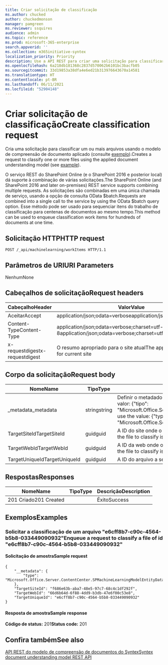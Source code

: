 ```yaml
---
title: Criar solicitação de classificação
ms.author: chucked
author: chuckedmonson
manager: pamgreen
ms.reviewer: ssquires
audience: admin
ms.topic: reference
ms.prod: microsoft-365-enterprise
search.appverid: ''
ms.collection: m365initiative-syntex
localization_priority: Priority
description: Use a API REST para criar uma solicitação para classificar um ou mais arquivos usando um modelo de compreensão de documento treinado.
ms.openlocfilehash: 6a218db181368c2837d570062b6101bc3bacfb05
ms.sourcegitcommit: 33d19853a38dfa4e6ed21b313976643670a14581
ms.translationtype: HT
ms.contentlocale: pt-BR
ms.lasthandoff: 06/11/2021
ms.locfileid: "52904148"
---
```

# <a name="create-classification-request"></a><span data-ttu-id="777ff-103">Criar solicitação de classificação</span><span class="sxs-lookup"><span data-stu-id="777ff-103">Create classification request</span></span>

<span data-ttu-id="777ff-104">Cria uma solicitação para classificar um ou mais arquivos usando o modelo de compreensão de documento aplicado (consulte [exemplo](rest-createclassificationrequest.md#examples)).</span><span class="sxs-lookup"><span data-stu-id="777ff-104">Creates a request to classify one or more files using the applied document understanding model (see [example](rest-createclassificationrequest.md#examples)).</span></span>

<span data-ttu-id="777ff-105">O serviço REST do SharePoint Online (e o SharePoint 2016 e posterior local) dá suporte à combinação de várias solicitações.</span><span class="sxs-lookup"><span data-stu-id="777ff-105">The SharePoint Online (and SharePoint 2016 and later on-premises) REST service supports combining multiple requests.</span></span> <span data-ttu-id="777ff-106">As solicitações são combinadas em uma única chamada de serviço, usando a opção de consulta OData $batch.</span><span class="sxs-lookup"><span data-stu-id="777ff-106">Requests are combined into a single call to the service by using the OData $batch query option.</span></span> <span data-ttu-id="777ff-107">Esse método pode ser usado para sequenciar itens do trabalho de classificação para centenas de documentos ao mesmo tempo.</span><span class="sxs-lookup"><span data-stu-id="777ff-107">This method can be used to enqueue classification work items for hundreds of documents at one time.</span></span>

## <a name="http-request"></a><span data-ttu-id="777ff-108">Solicitação HTTP</span><span class="sxs-lookup"><span data-stu-id="777ff-108">HTTP request</span></span>

```
POST /_api/machinelearning/workItems HTTP/1.1
```
## <a name="uri-parameters"></a><span data-ttu-id="777ff-109">Parâmetros de URI</span><span class="sxs-lookup"><span data-stu-id="777ff-109">URI Parameters</span></span>

<span data-ttu-id="777ff-110">Nenhum</span><span class="sxs-lookup"><span data-stu-id="777ff-110">None</span></span>

## <a name="request-headers"></a><span data-ttu-id="777ff-111">Cabeçalhos de solicitação</span><span class="sxs-lookup"><span data-stu-id="777ff-111">Request headers</span></span>

| <span data-ttu-id="777ff-112">Cabeçalho</span><span class="sxs-lookup"><span data-stu-id="777ff-112">Header</span></span> | <span data-ttu-id="777ff-113">Valor</span><span class="sxs-lookup"><span data-stu-id="777ff-113">Value</span></span> |
|--------|-------|
|<span data-ttu-id="777ff-114">Aceitar</span><span class="sxs-lookup"><span data-stu-id="777ff-114">Accept</span></span>|<span data-ttu-id="777ff-115">application/json;odata=verbose</span><span class="sxs-lookup"><span data-stu-id="777ff-115">application/json;odata=verbose</span></span>|
|<span data-ttu-id="777ff-116">Content-Type</span><span class="sxs-lookup"><span data-stu-id="777ff-116">Content-Type</span></span>|<span data-ttu-id="777ff-117">application/json;odata=verbose;charset=utf-8</span><span class="sxs-lookup"><span data-stu-id="777ff-117">application/json;odata=verbose;charset=utf-8</span></span>|
|<span data-ttu-id="777ff-118">x-requestdigest</span><span class="sxs-lookup"><span data-stu-id="777ff-118">x-requestdigest</span></span>|<span data-ttu-id="777ff-119">O resumo apropriado para o site atual</span><span class="sxs-lookup"><span data-stu-id="777ff-119">The appropriate digest for current site</span></span>|

## <a name="request-body"></a><span data-ttu-id="777ff-120">Corpo da solicitação</span><span class="sxs-lookup"><span data-stu-id="777ff-120">Request body</span></span>

|<span data-ttu-id="777ff-121">Nome</span><span class="sxs-lookup"><span data-stu-id="777ff-121">Name</span></span>    |<span data-ttu-id="777ff-122">Tipo</span><span class="sxs-lookup"><span data-stu-id="777ff-122">Type</span></span>   |<span data-ttu-id="777ff-123">Descrição</span><span class="sxs-lookup"><span data-stu-id="777ff-123">Description</span></span> |
|--------|-------|------------|
|<span data-ttu-id="777ff-124">_metadata</span><span class="sxs-lookup"><span data-stu-id="777ff-124">_metadata</span></span>|<span data-ttu-id="777ff-125">string</span><span class="sxs-lookup"><span data-stu-id="777ff-125">string</span></span> |<span data-ttu-id="777ff-126">Definir o metadado do objeto no SPO.</span><span class="sxs-lookup"><span data-stu-id="777ff-126">Set the object meta on the SPO.</span></span> <span data-ttu-id="777ff-127">Sempre use o valor: {"tipo": "Microsoft.Office.Server.ContentCenter.SPMachineLearningModelEntityData"}.</span><span class="sxs-lookup"><span data-stu-id="777ff-127">Always use the value: {"type": "Microsoft.Office.Server.ContentCenter.SPMachineLearningModelEntityData"}.</span></span> |
|<span data-ttu-id="777ff-128">TargetSiteId</span><span class="sxs-lookup"><span data-stu-id="777ff-128">TargetSiteId</span></span>|<span data-ttu-id="777ff-129">guid</span><span class="sxs-lookup"><span data-stu-id="777ff-129">guid</span></span>|<span data-ttu-id="777ff-130">A ID do site onde o arquivo a ser classificado está localizado.</span><span class="sxs-lookup"><span data-stu-id="777ff-130">The id of the site where the file to classify is located.</span></span>|
|<span data-ttu-id="777ff-131">TargetWebId</span><span class="sxs-lookup"><span data-stu-id="777ff-131">TargetWebId</span></span>|<span data-ttu-id="777ff-132">guid</span><span class="sxs-lookup"><span data-stu-id="777ff-132">guid</span></span>|<span data-ttu-id="777ff-133">A ID da web onde o arquivo a ser classificado está localizado.</span><span class="sxs-lookup"><span data-stu-id="777ff-133">The id of the web where the file to classify is located.</span></span>|
|<span data-ttu-id="777ff-134">TargetUniqueId</span><span class="sxs-lookup"><span data-stu-id="777ff-134">TargetUniqueId</span></span>|<span data-ttu-id="777ff-135">guid</span><span class="sxs-lookup"><span data-stu-id="777ff-135">guid</span></span>|<span data-ttu-id="777ff-136">A ID do arquivo a ser classificado.</span><span class="sxs-lookup"><span data-stu-id="777ff-136">The id of the file to classify.</span></span>|

## <a name="responses"></a><span data-ttu-id="777ff-137">Respostas</span><span class="sxs-lookup"><span data-stu-id="777ff-137">Responses</span></span>

| <span data-ttu-id="777ff-138">Nome</span><span class="sxs-lookup"><span data-stu-id="777ff-138">Name</span></span>   | <span data-ttu-id="777ff-139">Tipo</span><span class="sxs-lookup"><span data-stu-id="777ff-139">Type</span></span>  | <span data-ttu-id="777ff-140">Descrição</span><span class="sxs-lookup"><span data-stu-id="777ff-140">Description</span></span>|
|--------|-------|------------|
|<span data-ttu-id="777ff-141">201 Criado</span><span class="sxs-lookup"><span data-stu-id="777ff-141">201 Created</span></span>| |<span data-ttu-id="777ff-142">Êxito</span><span class="sxs-lookup"><span data-stu-id="777ff-142">Success</span></span>|

## <a name="examples"></a><span data-ttu-id="777ff-143">Exemplos</span><span class="sxs-lookup"><span data-stu-id="777ff-143">Examples</span></span>

### <a name="enqueue-a-request-to-classify-a-file-of-id-e6cff8b7-c90c-4564-b5b8-033449090932"></a><span data-ttu-id="777ff-144">Solicitar a classificação de um arquivo "e6cff8b7-c90c-4564-b5b8-033449090932"</span><span class="sxs-lookup"><span data-stu-id="777ff-144">Enqueue a request to classify a file of id "e6cff8b7-c90c-4564-b5b8-033449090932"</span></span>

#### <a name="sample-request"></a><span data-ttu-id="777ff-145">Solicitação de amostra</span><span class="sxs-lookup"><span data-stu-id="777ff-145">Sample request</span></span>

```
{
    "__metadata": {
        "type": "Microsoft.Office.Server.ContentCenter.SPMachineLearningModelEntityData"
    },
    "TargetSiteId": "f686e63b-aba7-48e5-97c7-68c4c1df292f",
    "TargetWebId": "66d6b64d-6f88-4dd9-b3db-47e6f00c53e8",
    "TargetUniqueId": "e6cff8b7-c90c-4564-b5b8-033449090932"
}
```

#### <a name="sample-response"></a><span data-ttu-id="777ff-146">Resposta de amostra</span><span class="sxs-lookup"><span data-stu-id="777ff-146">Sample response</span></span>

<span data-ttu-id="777ff-147">**Código de status:** 201</span><span class="sxs-lookup"><span data-stu-id="777ff-147">**Status code:** 201</span></span>

## <a name="see-also"></a><span data-ttu-id="777ff-148">Confira também</span><span class="sxs-lookup"><span data-stu-id="777ff-148">See also</span></span>

[<span data-ttu-id="777ff-149">API REST do modelo de compreensão de documentos do Syntex</span><span class="sxs-lookup"><span data-stu-id="777ff-149">Syntex document understanding model REST API</span></span>](syntex-model-rest-api.md)
